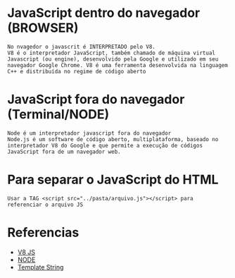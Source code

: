 # JavaScript dentro do navegador (BROWSER)
    No nvagedor o javascrit é INTERPRETADO pelo V8.
    V8 é o interpretador JavaScript, também chamado de máquina virtual Javascript (ou engine), desenvolvido pela Google e utilizado em seu navegador Google Chrome. V8 é uma ferramenta desenvolvida na linguagem C++ e distribuída no regime de código aberto


# JavaScript fora do navegador (Terminal/NODE)
    Node é um interpretador javascript fora do navegador
    Node.js é um software de código aberto, multiplataforma, baseado no interpretador V8 do Google e que permite a execução de códigos JavaScript fora de um navegador web.

# Para separar o JavaScript do HTML 
    Usar a TAG <script src="../pasta/arquivo.js"></script> para referenciar o arquivo JS



# Referencias
- [V8 JS](https://pt.wikipedia.org/wiki/V8_(JavaScript))
- [NODE](https://pt.wikipedia.org/wiki/Node.js)
- [Template String](https://developer.mozilla.org/en-US/docs/Web/JavaScript/Reference/Template_literals)
